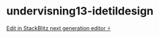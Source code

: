 # undervisning13-idetildesign

[Edit in StackBlitz next generation editor ⚡️](https://stackblitz.com/~/github.com/eivind-glodedata/undervisning13-idetildesign)